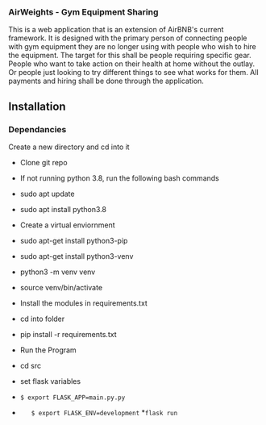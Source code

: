 ### AirWeights - Gym Equipment Sharing

This is a web application that is an extension of AirBNB's current framework. It is designed with the primary person of connecting people with 
gym equipment they are no longer using with people who wish to hire the equipment. The target 
for this shall be people requiring specific gear. People who want to take action on their health
at home without the outlay. Or people just looking to try different things to see what works for them.
All payments and hiring shall be done through the application. 



## Installation

### Dependancies


Create a new directory and cd into it
* Clone git repo
* If not running python 3.8, run the following bash commands

* sudo apt update
* sudo apt install python3.8
* Create a virtual enviornment
* sudo apt-get install python3-pip
* sudo apt-get install python3-venv
* python3 -m venv venv
* source venv/bin/activate
* Install the modules in requirements.txt
* cd into folder
* pip install -r requirements.txt
* Run the Program
* cd src
* set flask variables
* ```$ export FLASK_APP=main.py.py```
* ```   $ export FLASK_ENV=development```
*```flask run```


